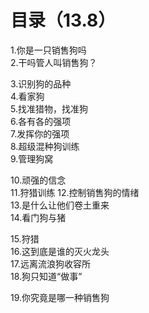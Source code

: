 # 目录（13.8）
1.你是一只销售狗吗    
2.干吗管人叫销售狗？ 

3.识别狗的品种   
4.看家狗    
5.找准猎物，找准狗    
6.各有各的强项    
7.发挥你的强项    
8.超级混种狗训练    
9.管理狗窝 

10.顽强的信念   
11.狩猎训练 
12.控制销售狗的情绪     
13.是什么让他们卷土重来  
14.看门狗与猪 

15.狩猎    
16.这到底是谁的灭火龙头        
17.远离流浪狗收容所    
18.狗只知道“做事”     

19.你究竟是哪一种销售狗    
